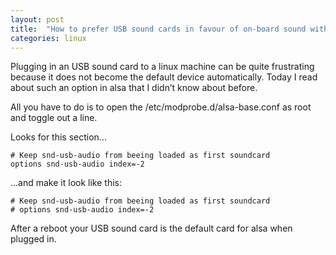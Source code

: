 ```yaml
---
layout: post
title:  "How to prefer USB sound cards in favour of on-board sound with alsa"
categories: linux
---
```


Plugging in an USB sound card to a linux machine can be quite frustrating because it does not become the default device automatically.
Today I read about such an option in alsa that I didn’t know about before.

All you have to do is to open the /etc/modprobe.d/alsa-base.conf as root and toggle out a line.

Looks for this section...

    # Keep snd-usb-audio from beeing loaded as first soundcard
    options snd-usb-audio index=-2

...and make it look like this:

    # Keep snd-usb-audio from beeing loaded as first soundcard
    # options snd-usb-audio index=-2

After a reboot your USB sound card is the default card for alsa when plugged in.
